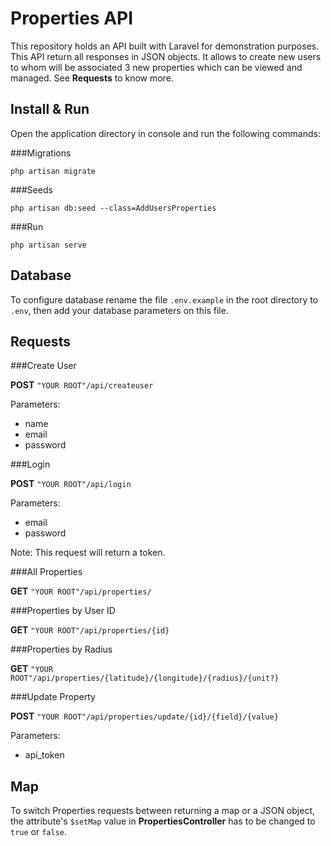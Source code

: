 # Properties API


This repository holds an API built with Laravel for demonstration purposes. This API return all responses in JSON objects. It allows to create new users to whom will be associated 3 new properties which can be viewed and managed. See **Requests** to know more.



## Install & Run

	
Open the application directory in console and run the following commands:


###Migrations

```
php artisan migrate
```


###Seeds

```
php artisan db:seed --class=AddUsersProperties
```

###Run

```
php artisan serve
```

## Database

To configure database rename the file `.env.example` in the root directory to `.env`, then add your database parameters on this file.


## Requests


###Create User

**POST** `"YOUR ROOT"/api/createuser`

Parameters:

* name
* email
* password

	
###Login
	
**POST** `"YOUR ROOT"/api/login`
		
Parameters:

* email
* password

Note: This request will return a token.

	
###All Properties

**GET** `"YOUR ROOT"/api/properties/`
		
	
###Properties by User ID

**GET** `"YOUR ROOT"/api/properties/{id}`


###Properties by Radius

**GET** `"YOUR ROOT"/api/properties/{latitude}/{longitude}/{radius}/{unit?}`


###Update Property

**POST** `"YOUR ROOT"/api/properties/update/{id}/{field}/{value}`
		
Parameters: 

* api_token


## Map


To switch Properties requests between returning a map or a JSON object, the attribute's `$setMap` value in **PropertiesController** has to be changed to `true` or `false`.

	
